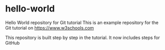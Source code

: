 # hello-world
Hello World repository for Git tutorial
This is an example repository for the Git tutorial on https://www.w3schools.com

This repository is built step by step in the tutorial.
It now includes steps for GitHub
